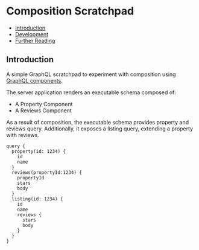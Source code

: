 # Composition Scratchpad


* [Introduction](#introduction)
* [Development](#development)
* [Further Reading](#further-reading)


## Introduction
A simple GraphQL scratchpad to experiment with composition using [GraphQL components](https://github.com/ExpediaGroup/graphql-component).

The server application renders an executable schema composed of:
- A Property Component
- A Reviews Component

As a result of composition, the executable schema provides property and reviews query.
Additionally, it exposes a listing query, extending a property with reviews.

```
query {
  property(id: 1234) {
    id
    name
  }
  reviews(propertyId:1234) {
    propertyId
    stars
    body
  }
  listing(id: 1234) {
    id
    name
    reviews {
      stars
      body
    }
  }
}
```